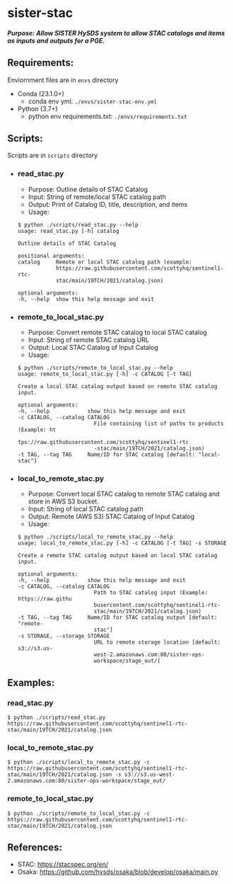 # sister-stac

##### Purpose: Allow SISTER HySDS system to allow STAC catalogs and items as inputs and outputs for a PGE.

## Requirements:
Enviornment files are in `envs` directory

- Conda (23.1.0+)
    - conda env yml: `./envs/sister-stac-env.yml` 
- Python (3.7+)
    - python env requirements.txt: `./envs/requirements.txt`

## Scripts:
Scripts are in `scripts` directory

- ### read_stac.py
    - Purpose: Outline details of STAC Catalog
    - Input: String of remote/local STAC catalog path 
    - Output: Print of Catalog ID, title, description, and items
    - Usage: 
    ```
    $ python ./scripts/read_stac.py --help
    usage: read_stac.py [-h] catalog

    Outline details of STAC Catalog

    positional arguments:
    catalog     Remote or local STAC catalog path (example:
                https://raw.githubusercontent.com/scottyhq/sentinel1-rtc-
                stac/main/19TCH/2021/catalog.json)

    optional arguments:
    -h, --help  show this help message and exit
    ```
- ### remote_to_local_stac.py
    - Purpose: Convert remote STAC catalog to local STAC catalog
    - Input: String of remote STAC catalog URL
    - Output: Local STAC Catalog of Input Catalog
    - Usage:
    ```
    $ python ./scripts/remote_to_local_stac.py --help
    usage: remote_to_local_stac.py [-h] -c CATALOG [-t TAG]

    Create a local STAC catalog output based on remote STAC catalog input.

    optional arguments:
    -h, --help            show this help message and exit
    -c CATALOG, --catalog CATALOG
                            File containing list of paths to products (Example: ht
                            tps://raw.githubusercontent.com/scottyhq/sentinel1-rtc
                            -stac/main/19TCH/2021/catalog.json)
    -t TAG, --tag TAG     Name/ID for STAC catalog [default: "local-stac"]
    ```

- ### local_to_remote_stac.py
    - Purpose: Convert local STAC catalog to remote STAC catalog and store in AWS S3 bucket.
    - Input: String of local STAC catalog path
    - Output: Remote (AWS S3) STAC Catalog of Input Catalog 
    - Usage:
    ```
    $ python ./scripts/local_to_remote_stac.py --help
    usage: local_to_remote_stac.py [-h] -c CATALOG [-t TAG] -s STORAGE

    Create a remote STAC catalog output based on local STAC catalog input.

    optional arguments:
    -h, --help            show this help message and exit
    -c CATALOG, --catalog CATALOG
                            Path to STAC catalog input (Example: https://raw.githu
                            busercontent.com/scottyhq/sentinel1-rtc-
                            stac/main/19TCH/2021/catalog.json)
    -t TAG, --tag TAG     Name/ID for STAC catalog output [default: "remote-
                            stac"]
    -s STORAGE, --storage STORAGE
                            URL to remote storage location [default: s3://s3.us-
                            west-2.amazonaws.com:80/sister-ops-
                            workspace/stage_out/]
    ```

## Examples:
### read_stac.py
`$ python ./scripts/read_stac.py https://raw.githubusercontent.com/scottyhq/sentinel1-rtc-stac/main/19TCH/2021/catalog.json`

### local_to_remote_stac.py
`$ python ./scripts/local_to_remote_stac.py -c https://raw.githubusercontent.com/scottyhq/sentinel1-rtc-stac/main/19TCH/2021/catalog.json -s s3://s3.us-west-2.amazonaws.com:80/sister-ops-workspace/stage_out/`

### remote_to_local_stac.py
`$ python ./scripts/remote_to_local_stac.py -c https://raw.githubusercontent.com/scottyhq/sentinel1-rtc-stac/main/19TCH/2021/catalog.json`

## References:

 -  STAC: https://stacspec.org/en/
 -  Osaka: https://github.com/hysds/osaka/blob/develop/osaka/main.py
